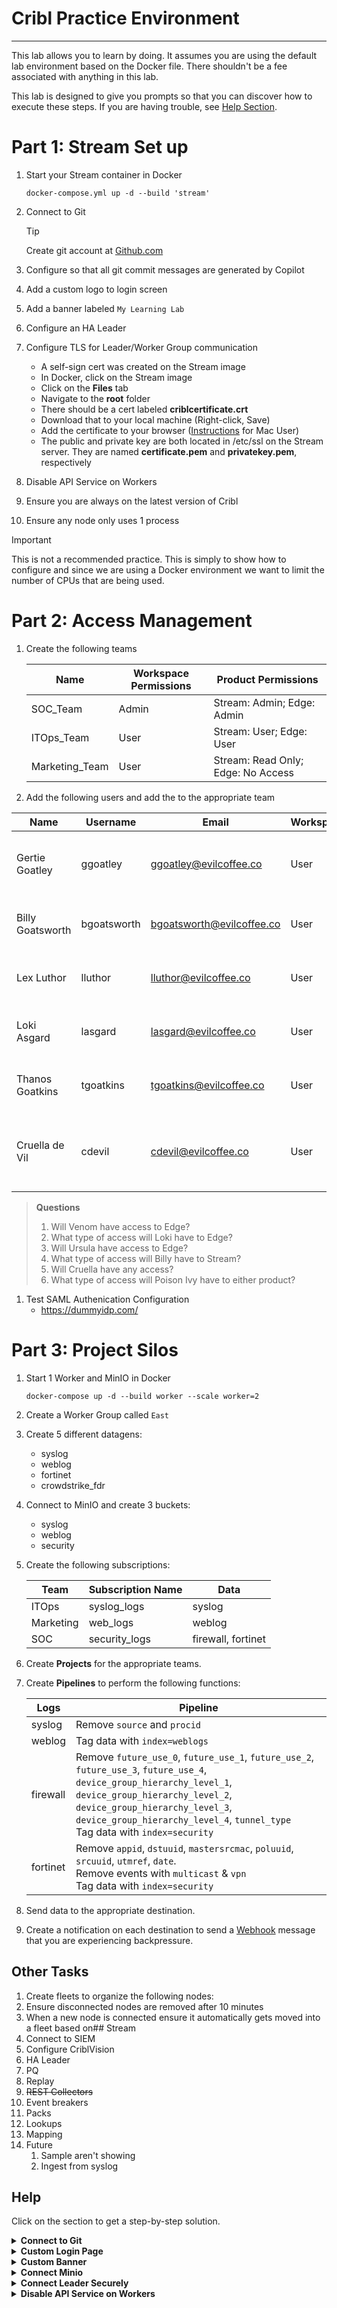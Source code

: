# Cribl Practice Environment
---
This lab allows you to learn by doing. It assumes you are using the default lab environment based on the Docker file.  There shouldn't be a fee associated with anything in this lab. 

This lab is designed to give you prompts so that you can discover how to execute these steps. If you are having trouble, see [Help Section](#help).

<!-- ## Architecture
 ```mermaid
 flowchart TD;
     Leader-- B[Worker Group];
     Leader-- C[Edge Fleet];
    
     subgraph B[Worker Group]
       direction LR
     b1[Worker 1]
     b2[Worker 2]
     end
     subgraph C[Edge Fleet]
       direction LR
       c1[Node 1] 
       c2[Node 2]
     end
```-->

# Part 1: Stream Set up
1. Start your Stream container in Docker
   
   `docker-compose.yml up -d --build 'stream'`

2. Connect to Git

   > [!Tip]
   > Create git account at [Github.com](https://www.github.com)

3. Configure so that all git commit messages are generated by Copilot
4. Add a custom logo to login screen
5. Add a banner labeled `My Learning Lab`
6. Configure an HA Leader
7. Configure TLS for Leader/Worker Group communication
   - A self-sign cert was created on the Stream image
   - In Docker, click on the Stream image
   - Click on the **Files** tab
   - Navigate to the **root** folder
   - There should be a cert labeled **criblcertificate.crt**
   - Download that to your local machine (Right-click, Save)
   - Add the certificate to your browser ([Instructions](https://support.apple.com/guide/keychain-access/change-the-trust-settings-of-a-certificate-kyca11871/mac) for Mac User)
   - The public and private key are both located in /etc/ssl on the Stream server. They are named **certificate.pem** and **privatekey.pem**, respectively
8. Disable API Service on Workers
9. Ensure you are always on the latest version of Cribl
10. Ensure any node only uses 1 process
   > [!IMPORTANT]
   > This is not a recommended practice. This is simply to show how to configure and since we are using a Docker environment we want to limit the number of CPUs that are being used.

# Part 2: Access Management

1. Create the following teams

   | Name           | Workspace Permissions | Product Permissions                |
   | -------------- | --------------------- | ---------------------------------- |
   | SOC_Team       | Admin                 | Stream: Admin; Edge: Admin          |
   | ITOps_Team     | User                  | Stream: User; Edge: User           |
   | Marketing_Team | User                  | Stream: Read Only; Edge: No Access |


2. Add the following users and add the to the appropriate team 
   
| Name              | Username    | Email                     | Workspace | Team           | Product                            |
| ----------------- | ----------- | ------------------------- | --------- | -------------- | ---------------------------------- |
| Gertie Goatley    | ggoatley    | ggoatley@evilcoffee.co    | User      | Marketing_Team | Stream: Read Only; Edge: User      |
| Billy Goatsworth  | bgoatsworth | bgoatsworth@evilcoffee.co | User      | Marketing_Team | Stream: User; Edge: User           |
| Lex Luthor        | lluthor     | lluthor@evilcoffee.co     | User      | ITOps_Team     | Stream: User; Edge: User           |
| Loki Asgard   | lasgard  | lasgard@evilcoffee.co  | User      | ITOps_Team     | Stream: User; Edge: User           |
| Thanos Goatkins   | tgoatkins   | tgoatkins@evilcoffee.co   | User      | SOC_Team       | Stream: Admin; Edge: Admin         |
| Cruella de Vil    | cdevil      | cdevil@evilcoffee.co      | User      | SOC_Team       | Stream: Read Only; Edge: Read Only |

> **Questions**
>1. Will Venom have access to Edge?
>2. What type of access will Loki have to Edge?
>3. Will Ursula have access to Edge?
>2. What type of access will Billy have to Stream?
>3. Will Cruella have any access?
>4. What type of access will Poison Ivy have to either product?
   
1. Test SAML Authenication Configuration
   - https://dummyidp.com/

# Part 3: Project Silos

1. Start 1 Worker and MinIO in Docker

   `docker-compose up -d --build worker --scale worker=2`

2. Create a Worker Group called `East` 

3. Create 5 different datagens:
   - syslog
   - weblog
   - fortinet
   - crowdstrike_fdr

4. Connect to MinIO and create 3 buckets:
   - syslog
   - weblog
   - security

5. Create the following subscriptions:

   | Team      | Subscription Name | Data               |
   | --------- | ----------------- | ------------------ |
   | ITOps     | syslog_logs       | syslog             |
   | Marketing | web_logs          | weblog             |
   | SOC       | security_logs     | firewall, fortinet |

6. Create **Projects** for the appropriate teams.


1. Create **Pipelines** to perform the following functions:

   | Logs | Pipeline                                                                                                                                                                                                                                                                       |
   | -------- | ------------------------------------------------------------------------------------------------------------------------------------------------------------------------------------------------------------------------------------------------------------------------------ |
   | syslog   | Remove `source` and `procid` |
   | weblog   | Tag data with `index=weblogs` |
   | firewall | Remove `future_use_0`, `future_use_1`, `future_use_2`, `future_use_3`, `future_use_4`, `device_group_hierarchy_level_1`, `device_group_hierarchy_level_2`, `device_group_hierarchy_level_3`, `device_group_hierarchy_level_4`, `tunnel_type`<br>Tag data with `index=security` |
   | fortinet | Remove `appid`, `dstuuid`, `mastersrcmac`, `poluuid`, `srcuuid`, `utmref`, `date`.<br>Remove events with `multicast` & `vpn`<br>Tag data with `index=security`                                                                                                                          |

2. Send data to the appropriate destination.
3.  Create a notification on each destination to send a [Webhook](https://webhook.site) message that you are experiencing backpressure.


## Other Tasks
1. Create fleets to organize the following nodes:
2. Ensure disconnected nodes are removed after 10 minutes
3. When a new node is connected ensure it automatically gets moved into a fleet based on## Stream
4. Connect to SIEM
5. Configure CriblVision
6. HA Leader
7. PQ
10. Replay
11. ~~REST Collectors~~
12. Event breakers
8. Packs
9. Lookups
10. Mapping
11. Future
    1.  Sample aren't showing
    2.  Ingest from syslog

## Help
Click on the section to get a step-by-step solution.

<details>
   <summary><b>Connect to Git</b></summary>

   1. Create an account at Github
   2. Create a new repository called `cribl`
      > **Question:** Is it required that the repo is called `cribl`?
      - Visibility should be private. See [Docs](https://docs.cribl.io/stream/securing-onprem#set-your-remote-git-repo-to-private) for more info.
      - Do not include .gitignore, README.md or a license. 
      > **Question: Why shouldn't you include these?**
      >
      > Answer: [Docs](https://docs.cribl.io/stream/version-control#securing-remote-repos)
      > 
   3. Create a personal access token ([Docs](https://docs.cribl.io/stream/version-control#connecting-to-remote-with-https))
      - In Github, click on your profile picture
      - Go to Settings, Developer Settings (at the very bottom)
      - Create a classic token
      - Set the expiration to 60 days
      - Select the **repo** scope
      - Generate & copy token
   4. In your Cribl console, navigate to Settings, Global, System, Git Settings
   5. Create your remote URL using this format: `https://<username>:<token>@github.com/<owner>/<repository>.git`
   6. Change Git Authentication Type to **None**
   7. On the **Copilot** tab, toggle **Generate commit messages automatically with Cribl Copilot**
   8. Commit & Push
   9. Check to make sure changes were sent to Github
</details>

<details>
   <summary><b>Custom Login Page</b></summary>

   Follow the steps [here](https://docs.cribl.io/stream/settings-login-page/#configure-custom-login-page)

</details>

<details>
   <summary><b>Custom Banner</b></summary>

   Follow these [steps](https://docs.cribl.io/stream/settings-banners/)

</details>

<details>
   <summary><b>Connect Minio</b></summary>

   Resource: [Docs](https://docs.cribl.io/stream/destinations-minio/)

   ## MinIO Settings
   1. Create a bucket in MinIO
   2. Create an Access Key

   ### General Settings
   3. **MinIO endpoint URL:** http://minio:9000
   4. **Backpressure behavior:** Block

   ### Authenication
   5. **Authenication method:** Manual
   6. Add your access and secret key

   ### Advanced Settings
   7. **Disk space protection:** Drop
   8. **Remove empty staging directories** Turn off
   9. **Reject unauthorized certificates:** Turn off
   10. **Verify if bucket exists:** Turn off
</details>

<details>
   <summary><b>Connect Leader Securely</b></summary>

   Follow these [steps](https://docs.cribl.io/stream/securing-communications#secure-via-the-ui)
   
</details>

<details>
   <summary><b>Disable API Service on Workers</b></summary>

   Follow these [steps](https://docs.cribl.io/stream/securing-communications#disable-api-service)
   
</details>